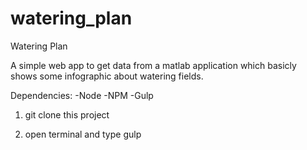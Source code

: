 # watering_plan
Watering Plan

A simple web app to get data from a matlab application which basicly shows some infographic about watering fields.

Dependencies:
-Node
-NPM
-Gulp

1) git clone this project

2) open terminal and type gulp
